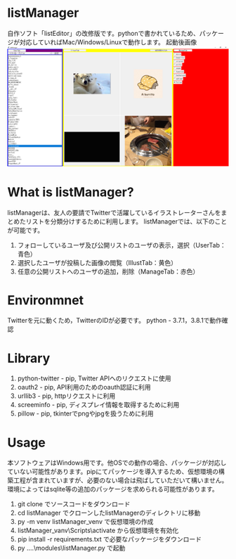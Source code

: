 # listManager
自作ソフト「listEditor」の改修版です。pythonで書かれているため、パッケージが対応していればMac/Windows/Linuxで動作します。
起動後画像
![イメージ画像](exampleImage.png "Image")

# What is listManager?
listManagerは、友人の要請でTwitterで活躍しているイラストレーターさんをまとめたリストを分類分けするために利用します。
listManagerでは、以下のことが可能です。
1. フォローしているユーザ及び公開リストのユーザの表示，選択（UserTab：青色）
2. 選択したユーザが投稿した画像の閲覧（IllustTab：黄色）
3. 任意の公開リストへのユーザの追加，削除（ManageTab：赤色）

# Environmnet
Twitterを元に動くため，TwitterのIDが必要です。
python - 3.7.1，3.8.1で動作確認

# Library
1. python-twitter - pip, Twitter APIへのリクエストに使用
2. oauth2 - pip, API利用のためのoauth認証に利用
3. urllib3 - pip, httpリクエストに利用
4. screeminfo - pip, ディスプレイ情報を取得するために利用
5. pillow - pip, tkinterでpngやjpgを扱うために利用

# Usage
本ソフトウェアはWindows用です。他OSでの動作の場合、パッケージが対応していない可能性があります。pipにてパッケージを導入するため、仮想環境の構築工程が含まれていますが、必要のない場合は飛ばしていただいて構いません。環境によってはsqlite等の追加のパッケージを求められる可能性があります。
1. git clone でソースコードをダウンロード
2. cd listManager でクローンしたlistManagerのディレクトリに移動
3. py -m venv listManager_venv で仮想環境の作成
4. listManager_vanv\Scripts\activate から仮想環境を有効化
5. pip install -r requirements.txt で必要なパッケージをダウンロード
6. py ..\..\modules\listManager.py で起動
